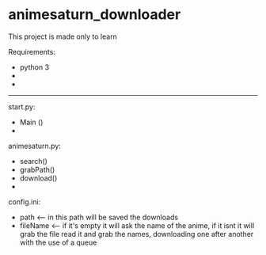 # animesaturn_downloader
This project is made only to learn


Requirements:
- python 3
-
-


____________________________________________________________________
start.py:
  - Main ()
  - 

animesaturn.py:
  - search()
  - grabPath()
  - download()
  - 

config.ini:
  - path <-- in this path will be saved the downloads
  - fileName <-- if it's empty it will ask the name of the anime, if it isnt it will grab the file read it and grab the names, downloading one after another with the use of a queue 
